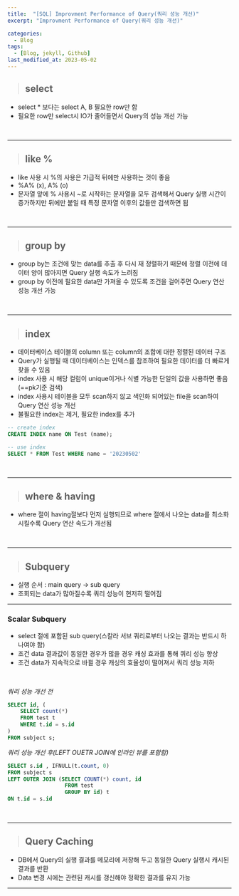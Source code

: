 ```yaml
---
title:  "[SQL] Improvment Performance of Query(쿼리 성능 개선)"
excerpt: "Improvment Performance of Query(쿼리 성능 개선)"

categories:
  - Blog
tags:
  - [Blog, jekyll, Github]
last_modified_at: 2023-05-02
---
```


> ## select

- select * 보다는 select A, B 필요한 row만 함
- 필요한 row만 select시 IO가 줄어들면서 Query의 성능 개선 가능

<br />

---
> ## like %

- like 사용 시 %의 사용은 가급적 뒤에만 사용하는 것이 좋음
- %A% (x), A% (o)
- 문자열 앞에 % 사용시 ~로 시작하는 문자열을 모두 검색해서 Query 실행 시간이 증가하지만 뒤에만 붙일 때 특정 문자열 이후의 값들만 검색하면 됨

<br />

---
> ## group by

- group by는 조건에 맞는 data를 추출 후 다시 재 정렬하기 때문에 정렬 이전에 데이터 양이 많아지면 Query 실행 속도가 느려짐
- group by 이전에 필요한 data만 가져올 수 있도록 조건을 걸어주면 Query 연산 성능 개선 가능

<br />

---
> ## index

- 데이터베이스 테이블의 column 또는 column의 조합에 대한 정렬된 데이터 구조
- Query가 실행될 때 데이터베이스는 인덱스를 참조하여 필요한 데이터를 더 빠르게 찾을 수 있음
- index 사용 시 해당 컬럼이 unique이거나 식별 가능한 단일의 값을 사용하면 좋음(==pk기준 검색)
- index 사용시 테이블을 모두 scan하지 않고 색인화 되어있는 file을 scan하여 Query 연산 성능 개선
- 불필요한 index는 제거, 필요한 index를 추가

```sql
-- create index
CREATE INDEX name ON Test (name);

-- use index
SELECT * FROM Test WHERE name = '20230502'
```

<br />

---
> ## where & having

- where 절이 having절보다 먼저 실행되므로 where 절에서 나오는 data를 최소화 시킬수록 Query 연산 속도가 개선됨

<br />

---

> ## Subquery

- 실행 순서 : main query -> sub query
- 조회되는 data가 많아질수록 쿼리 성능이 현저히 떨어짐

---

### Scalar Subquery

- select 절에 포함된 sub query(스칼라 서브 쿼리로부터 나오는 결과는 반드시 하나여야 함)
- 조건 data 결과값이 동일한 경우가 많을 경우 캐싱 효과를 통해 쿼리 성능 향상
- 조건 data가 지속적으로 바뀔 경우 캐싱의 효율성이 떨어져서 쿼리 성능 저하

<br/>

*쿼리 성능 개선 전*
```sql
SELECT id, (
    SELECT count(*)
    FROM test t
    WHERE t.id = s.id
)
FROM subject s;
```

*쿼리 성능 개선 후(LEFT OUETR JOIN에 인라인 뷰를 포함함)*
```sql
SELECT s.id , IFNULL(t.count, 0)
FROM subject s
LEFT OUTER JOIN (SELECT COUNT(*) count, id
                  FROM test
                  GROUP BY id) t
ON t.id = s.id
```
<br />

---
> ## Query Caching

- DB에서 Query의 실행 결과를 메모리에 저장해 두고 동일한 Query 실행시 캐시된 결과를 반환
- Data 변경 시에는 관련된 캐시를 갱신해야 정확한 결과를 유지 가능

---

